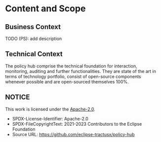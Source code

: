 # Content and Scope

## Business Context

TODO (PS): add description

## Technical Context

The policy hub comprise the technical foundation for interaction, monitoring, auditing and further functionalities. They are state of the art in terms of technology portfolio, consist of open-source components whenever possible and are open-sourced themselves 100%.

## NOTICE

This work is licensed under the [Apache-2.0](https://www.apache.org/licenses/LICENSE-2.0).

- SPDX-License-Identifier: Apache-2.0
- SPDX-FileCopyrightText: 2021-2023 Contributors to the Eclipse Foundation
- Source URL: https://github.com/eclipse-tractusx/policy-hub
